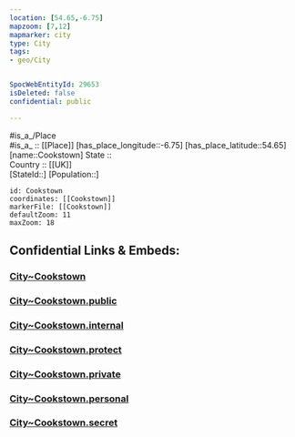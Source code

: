 ```yaml
---
location: [54.65,-6.75] 
mapzoom: [7,12] 
mapmarker: city 
type: City
tags:
- geo/City


SpocWebEntityId: 29653
isDeleted: false
confidential: public

---
```

#is_a_/Place  
#is_a_ :: [[Place]] 
[has_place_longitude::-6.75] 
[has_place_latitude::54.65] 
[name::Cookstown] 
State ::  
Country :: [[UK]]  
[StateId::] 
[Population::] 



```leaflet
id: Cookstown
coordinates: [[Cookstown]] 
markerFile: [[Cookstown]] 
defaultZoom: 11 
maxZoom: 18
```


## Confidential Links & Embeds: 

### [City~Cookstown](/_Standards/Earth/Continent/Europe/Europe~North/UK/Ireland~North/counties~Ireland~North/Cookstown/City~Cookstown.md) 

### [City~Cookstown.public](/_public/Earth/Continent/Europe/Europe~North/UK/Ireland~North/counties~Ireland~North/Cookstown/City~Cookstown.public.md) 

### [City~Cookstown.internal](/_internal/Earth/Continent/Europe/Europe~North/UK/Ireland~North/counties~Ireland~North/Cookstown/City~Cookstown.internal.md) 

### [City~Cookstown.protect](/_protect/Earth/Continent/Europe/Europe~North/UK/Ireland~North/counties~Ireland~North/Cookstown/City~Cookstown.protect.md) 

### [City~Cookstown.private](/_private/Earth/Continent/Europe/Europe~North/UK/Ireland~North/counties~Ireland~North/Cookstown/City~Cookstown.private.md) 

### [City~Cookstown.personal](/_personal/Earth/Continent/Europe/Europe~North/UK/Ireland~North/counties~Ireland~North/Cookstown/City~Cookstown.personal.md) 

### [City~Cookstown.secret](/_secret/Earth/Continent/Europe/Europe~North/UK/Ireland~North/counties~Ireland~North/Cookstown/City~Cookstown.secret.md)

